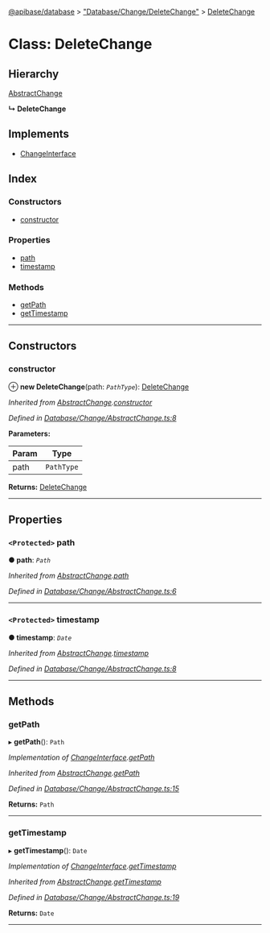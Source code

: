 [@apibase/database](../README.md) > ["Database/Change/DeleteChange"](../modules/_database_change_deletechange_.md) > [DeleteChange](../classes/_database_change_deletechange_.deletechange.md)

# Class: DeleteChange

## Hierarchy

 [AbstractChange](_database_change_abstractchange_.abstractchange.md)

**↳ DeleteChange**

## Implements

* [ChangeInterface](../interfaces/_database_change_changeinterface_.changeinterface.md)

## Index

### Constructors

* [constructor](_database_change_deletechange_.deletechange.md#constructor)

### Properties

* [path](_database_change_deletechange_.deletechange.md#path)
* [timestamp](_database_change_deletechange_.deletechange.md#timestamp)

### Methods

* [getPath](_database_change_deletechange_.deletechange.md#getpath)
* [getTimestamp](_database_change_deletechange_.deletechange.md#gettimestamp)

---

## Constructors

<a id="constructor"></a>

###  constructor

⊕ **new DeleteChange**(path: *`PathType`*): [DeleteChange](_database_change_deletechange_.deletechange.md)

*Inherited from [AbstractChange](_database_change_abstractchange_.abstractchange.md).[constructor](_database_change_abstractchange_.abstractchange.md#constructor)*

*Defined in [Database/Change/AbstractChange.ts:8](https://github.com/chapterjason/APIBase/blob/54f0c33/packages/database/src/Database/Change/AbstractChange.ts#L8)*

**Parameters:**

| Param | Type |
| ------ | ------ |
| path | `PathType` |

**Returns:** [DeleteChange](_database_change_deletechange_.deletechange.md)

___

## Properties

<a id="path"></a>

### `<Protected>` path

**● path**: *`Path`*

*Inherited from [AbstractChange](_database_change_abstractchange_.abstractchange.md).[path](_database_change_abstractchange_.abstractchange.md#path)*

*Defined in [Database/Change/AbstractChange.ts:6](https://github.com/chapterjason/APIBase/blob/54f0c33/packages/database/src/Database/Change/AbstractChange.ts#L6)*

___
<a id="timestamp"></a>

### `<Protected>` timestamp

**● timestamp**: *`Date`*

*Inherited from [AbstractChange](_database_change_abstractchange_.abstractchange.md).[timestamp](_database_change_abstractchange_.abstractchange.md#timestamp)*

*Defined in [Database/Change/AbstractChange.ts:8](https://github.com/chapterjason/APIBase/blob/54f0c33/packages/database/src/Database/Change/AbstractChange.ts#L8)*

___

## Methods

<a id="getpath"></a>

###  getPath

▸ **getPath**(): `Path`

*Implementation of [ChangeInterface](../interfaces/_database_change_changeinterface_.changeinterface.md).[getPath](../interfaces/_database_change_changeinterface_.changeinterface.md#getpath)*

*Inherited from [AbstractChange](_database_change_abstractchange_.abstractchange.md).[getPath](_database_change_abstractchange_.abstractchange.md#getpath)*

*Defined in [Database/Change/AbstractChange.ts:15](https://github.com/chapterjason/APIBase/blob/54f0c33/packages/database/src/Database/Change/AbstractChange.ts#L15)*

**Returns:** `Path`

___
<a id="gettimestamp"></a>

###  getTimestamp

▸ **getTimestamp**(): `Date`

*Implementation of [ChangeInterface](../interfaces/_database_change_changeinterface_.changeinterface.md).[getTimestamp](../interfaces/_database_change_changeinterface_.changeinterface.md#gettimestamp)*

*Inherited from [AbstractChange](_database_change_abstractchange_.abstractchange.md).[getTimestamp](_database_change_abstractchange_.abstractchange.md#gettimestamp)*

*Defined in [Database/Change/AbstractChange.ts:19](https://github.com/chapterjason/APIBase/blob/54f0c33/packages/database/src/Database/Change/AbstractChange.ts#L19)*

**Returns:** `Date`

___


